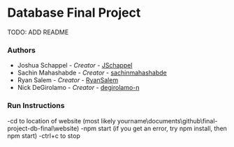 # Database Final Project
TODO: ADD README


### Authors
- Joshua Schappel - *Creator* - [JSchappel](https://github.com/jschappel)
- Sachin Mahashabde - *Creator* - [sachinmahashabde](https://github.com/sachinmahashabde)
- Ryan Salem - *Creator* - [RyanSalem](https://github.com/RyanSalem)
- Nick DeGirolamo - *Creator* - [degirolamo-n](https://github.com/degirolamo-n)

### Run Instructions
-cd to location of website (most likely yourname\documents\github\final-project-db-final\website)
-npm start (if you get an error, try npm install, then npm start)
-ctrl+c to stop
